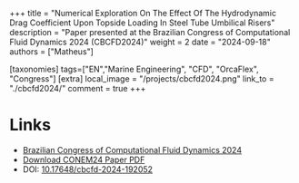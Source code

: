 +++
title = "Numerical Exploration On The Effect Of The Hydrodynamic Drag Coefficient Upon Topside Loading In Steel Tube Umbilical Risers"
description = "Paper presented at the Brazilian Congress of Computational Fluid Dynamics 2024 (CBCFD2024)"
weight = 2
date = "2024-09-18"
authors = ["Matheus"]

[taxonomies]
tags=["EN","Marine Engineering", "CFD", "OrcaFlex", "Congress"]
[extra]
local_image = "/projects/cbcfd2024.png"
link_to = "./cbcfd2024/"
comment = true
+++

# Links
- [Brazilian Congress of Computational Fluid Dynamics 2024](https://www.cbcfd.com.br/cbcfd-2024/page/3730-home)
- <a href="/downloadables/cbcfd2024/CBCFD_100439.pdf" download="CBCFD_100439.pdf">Download CONEM24 Paper PDF</a>
- DOI: <a href="https://doi.org/10.17648/cbcfd-2024-192052">10.17648/cbcfd-2024-192052</a>




